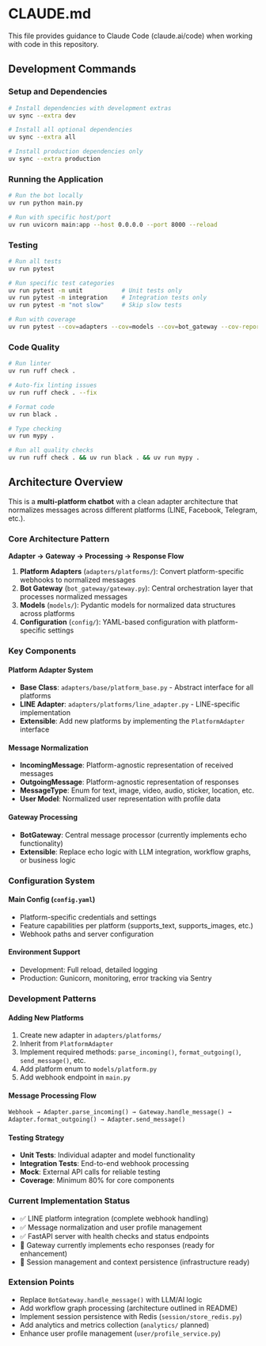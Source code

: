 # CLAUDE.md

This file provides guidance to Claude Code (claude.ai/code) when working with code in this repository.

## Development Commands

### Setup and Dependencies
```bash
# Install dependencies with development extras
uv sync --extra dev

# Install all optional dependencies
uv sync --extra all

# Install production dependencies only
uv sync --extra production
```

### Running the Application
```bash
# Run the bot locally
uv run python main.py

# Run with specific host/port
uv run uvicorn main:app --host 0.0.0.0 --port 8000 --reload
```

### Testing
```bash
# Run all tests
uv run pytest

# Run specific test categories
uv run pytest -m unit           # Unit tests only
uv run pytest -m integration    # Integration tests only
uv run pytest -m "not slow"     # Skip slow tests

# Run with coverage
uv run pytest --cov=adapters --cov=models --cov=bot_gateway --cov-report=html
```

### Code Quality
```bash
# Run linter
uv run ruff check .

# Auto-fix linting issues
uv run ruff check . --fix

# Format code
uv run black .

# Type checking
uv run mypy .

# Run all quality checks
uv run ruff check . && uv run black . && uv run mypy .
```

## Architecture Overview

This is a **multi-platform chatbot** with a clean adapter architecture that normalizes messages across different platforms (LINE, Facebook, Telegram, etc.).

### Core Architecture Pattern

**Adapter → Gateway → Processing → Response Flow**

1. **Platform Adapters** (`adapters/platforms/`): Convert platform-specific webhooks to normalized messages
2. **Bot Gateway** (`bot_gateway/gateway.py`): Central orchestration layer that processes normalized messages
3. **Models** (`models/`): Pydantic models for normalized data structures across platforms
4. **Configuration** (`config/`): YAML-based configuration with platform-specific settings

### Key Components

#### Platform Adapter System
- **Base Class**: `adapters/base/platform_base.py` - Abstract interface for all platforms
- **LINE Adapter**: `adapters/platforms/line_adapter.py` - LINE-specific implementation
- **Extensible**: Add new platforms by implementing the `PlatformAdapter` interface

#### Message Normalization
- **IncomingMessage**: Platform-agnostic representation of received messages
- **OutgoingMessage**: Platform-agnostic representation of responses
- **MessageType**: Enum for text, image, video, audio, sticker, location, etc.
- **User Model**: Normalized user representation with profile data

#### Gateway Processing
- **BotGateway**: Central message processor (currently implements echo functionality)
- **Extensible**: Replace echo logic with LLM integration, workflow graphs, or business logic

### Configuration System

#### Main Config (`config.yaml`)
- Platform-specific credentials and settings
- Feature capabilities per platform (supports_text, supports_images, etc.)
- Webhook paths and server configuration

#### Environment Support
- Development: Full reload, detailed logging
- Production: Gunicorn, monitoring, error tracking via Sentry

### Development Patterns

#### Adding New Platforms
1. Create new adapter in `adapters/platforms/`
2. Inherit from `PlatformAdapter`
3. Implement required methods: `parse_incoming()`, `format_outgoing()`, `send_message()`, etc.
4. Add platform enum to `models/platform.py`
5. Add webhook endpoint in `main.py`

#### Message Processing Flow
```python
Webhook → Adapter.parse_incoming() → Gateway.handle_message() → 
Adapter.format_outgoing() → Adapter.send_message()
```

#### Testing Strategy
- **Unit Tests**: Individual adapter and model functionality
- **Integration Tests**: End-to-end webhook processing
- **Mock**: External API calls for reliable testing
- **Coverage**: Minimum 80% for core components

### Current Implementation Status
- ✅ LINE platform integration (complete webhook handling)
- ✅ Message normalization and user profile management
- ✅ FastAPI server with health checks and status endpoints
- 🔄 Gateway currently implements echo responses (ready for enhancement)
- 🔄 Session management and context persistence (infrastructure ready)

### Extension Points
- Replace `BotGateway.handle_message()` with LLM/AI logic
- Add workflow graph processing (architecture outlined in README)
- Implement session persistence with Redis (`session/store_redis.py`)
- Add analytics and metrics collection (`analytics/` planned)
- Enhance user profile management (`user/profile_service.py`)